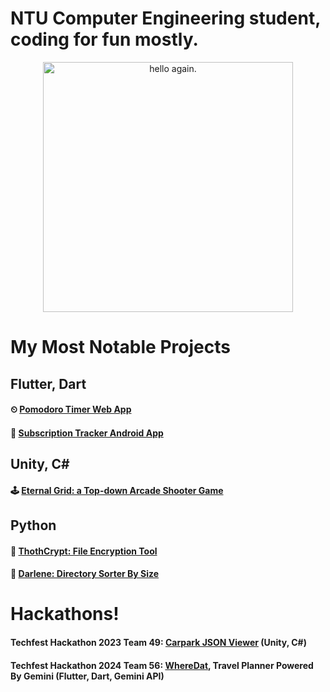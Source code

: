 # NTU Computer Engineering student, coding for fun mostly.

<p align="center">
    <img src="https://github.com/desolaterobot/desolaterobot/assets/74480017/6e53cccf-96f9-44bb-956d-3c7206abe415" alt="hello again." width = "400"/>
</p>

# My Most Notable Projects

## Flutter, Dart
#### ⏲ [Pomodoro Timer Web App](https://notsodesolaterobot.github.io/pomodoro/#/)
#### 💸 [Subscription Tracker Android App](https://play.google.com/store/apps/details?id=com.desolate.substracker)

## Unity, C#
#### 🕹 [Eternal Grid: a Top-down Arcade Shooter Game](http://desolaterobot.itch.io/eternal-grid)

## Python
#### 🔐 [ThothCrypt: File Encryption Tool](https://github.com/desolaterobot/thoth)
#### 📂 [Darlene: Directory Sorter By Size](https://github.com/desolaterobot/darlene)

# Hackathons!
#### Techfest Hackathon 2023 Team 49: [Carpark JSON Viewer](https://github.com/desolaterobot/carparkviewer) (Unity, C#)
#### Techfest Hackathon 2024 Team 56: [WhereDat](https://github.com/desolaterobot/wheredat), Travel Planner Powered By Gemini (Flutter, Dart, Gemini API)
